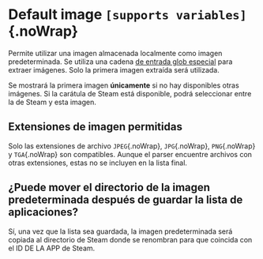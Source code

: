 # Default image `[supports variables]`{.noWrap}

Permite utilizar una imagen almacenada localmente como imagen predeterminada. Se utiliza una cadena [de entrada glob especial](#special-glob-input) para extraer imágenes. Solo la primera imagen extraída será utilizada.

Se mostrará la primera imagen **únicamente** si no hay disponibles otras imágenes. Si la carátula de Steam está disponible, podrá seleccionar entre la de Steam y esta imagen.

## Extensiones de imagen permitidas

Solo las extensiones de archivo `JPEG`{.noWrap}, `JPG`{.noWrap}, `PNG`{.noWrap} y `TGA`{.noWrap} son compatibles. Aunque el parser encuentre archivos con otras extensiones, estas no se incluyen en la lista final.

## ¿Puede mover el directorio de la imagen predeterminada después de guardar la lista de aplicaciones?

Sí, una vez que la lista sea guardada, la imagen predeterminada será copiada al directorio de Steam donde se renombran para que coincida con el ID DE LA APP de Steam.
